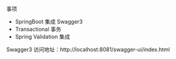 事项
* SpringBoot 集成 Swagger3 
* Transactional 事务
* Spring Validation 集成

Swagger3 访问地址：http://localhost:8081/swagger-ui/index.html